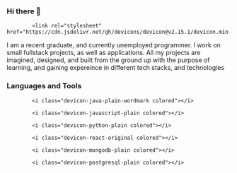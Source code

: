 ### Hi there 👋

            <link rel="stylesheet" href="https://cdn.jsdelivr.net/gh/devicons/devicon@v2.15.1/devicon.min.css">
          
<!--
**M-AHamed/M-AHamed** is a ✨ _special_ ✨ repository because its `README.md` (this file) appears on your GitHub profile.

Here are some ideas to get you started:

- 🔭 I’m currently working on ...
- 🌱 I’m currently learning ...
- 👯 I’m looking to collaborate on ...
- 🤔 I’m looking for help with ...
- 💬 Ask me about ...
- 📫 How to reach me: ...
- 😄 Pronouns: ...
- ⚡ Fun fact: ...
-->

I am a recent graduate, and currently unemployed programmer. I work on small fullstack projects, as well as applications. All my projects are imagined, designed, and built from the ground up with the purpose of learning, and gaining expereince in different tech stacks, and technologies


### Languages and Tools

            <i class="devicon-java-plain-wordmark colored"></i>
          
            <i class="devicon-javascript-plain colored"></i>
          
            <i class="devicon-python-plain colored"></i>
          
            <i class="devicon-react-original colored"></i>
          
            <i class="devicon-mongodb-plain colored"></i>
          
            <i class="devicon-postgresql-plain colored"></i>
          
